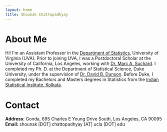 ```yaml
---
layout: home
title: Shounak Chattopadhyay
---
```


# About Me

Hi! I'm an Assistant Professor in the [Department of Statistics](https://statistics.as.virginia.edu/), University of Virginia (UVA). Prior to joining UVA, I was a Postdoctoral Scholar at the University of California, Los Angeles, working with [Dr. Marc A. Suchard](https://suchard-group.github.io/). I completed my Ph. D. at the Department of Statistical Science, Duke University, under the supervision of [Dr. David B. Dunson](https://scholars.duke.edu/person/dunson). Before Duke, I completed my Bachelors and Masters degrees in Statistics from the [Indian Statistical Institute, Kolkata](https://www.isical.ac.in/).

<!-- Hi! I'm a Postdoctoral Scholar at the University of California, Los Angeles, working with [Dr. Marc A. Suchard](https://suchard-group.github.io/). I completed my Ph. D. at the Department of Statistical Science, Duke University, under the supervision of [Dr. David B. Dunson](https://scholars.duke.edu/person/dunson). Before Duke, I completed my Bachelors and Masters degrees in Statistics from the [Indian Statistical Institute, Kolkata](https://www.isical.ac.in/). -->

<!-- I became fascinated by Bayesian statistics after coming to know about [Lindley's Paradox](https://en.wikipedia.org/wiki/Lindley%27s_paradox). -->

<!-- I'm from the ever-lively city of Kolkata, India, famous for its [food](https://www.eater.com/23506205/best-places-to-eat-restaurants-travel-2023) among many other things! --> 

# Contact

**Address:** Gonda, 695 Charles E Young Drive South, Los Angeles, CA 90095<br />
**Email:** shounak [DOT] chattopadhyay [AT] ucla [DOT] edu

